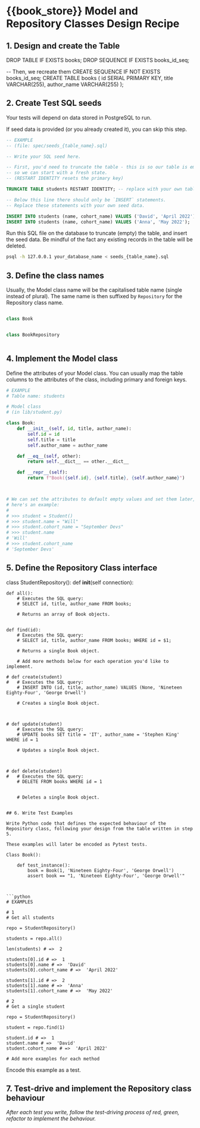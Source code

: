 # {{book_store}} Model and Repository Classes Design Recipe


## 1. Design and create the Table

DROP TABLE IF EXISTS books;
DROP SEQUENCE IF EXISTS books_id_seq;

-- Then, we recreate them
CREATE SEQUENCE IF NOT EXISTS books_id_seq;
CREATE TABLE books (
    id SERIAL PRIMARY KEY,
    title VARCHAR(255),
    author_name VARCHAR(255)
);

## 2. Create Test SQL seeds

Your tests will depend on data stored in PostgreSQL to run.

If seed data is provided (or you already created it), you can skip this step.

```sql
-- EXAMPLE
-- (file: spec/seeds_{table_name}.sql)

-- Write your SQL seed here. 

-- First, you'd need to truncate the table - this is so our table is emptied between each test run,
-- so we can start with a fresh state.
-- (RESTART IDENTITY resets the primary key)

TRUNCATE TABLE students RESTART IDENTITY; -- replace with your own table name.

-- Below this line there should only be `INSERT` statements.
-- Replace these statements with your own seed data.

INSERT INTO students (name, cohort_name) VALUES ('David', 'April 2022');
INSERT INTO students (name, cohort_name) VALUES ('Anna', 'May 2022');
```

Run this SQL file on the database to truncate (empty) the table, and insert the seed data. Be mindful of the fact any existing records in the table will be deleted.

```bash
psql -h 127.0.0.1 your_database_name < seeds_{table_name}.sql
```

## 3. Define the class names

Usually, the Model class name will be the capitalised table name (single instead of plural). The same name is then suffixed by `Repository` for the Repository class name.

```python

class Book


class BookRepository



```

## 4. Implement the Model class

Define the attributes of your Model class. You can usually map the table columns to the attributes of the class, including primary and foreign keys.

```python
# EXAMPLE
# Table name: students

# Model class
# (in lib/student.py)

class Book:
    def __init__(self, id, title, author_name):
        self.id = id
        self.title = title 
        self.author_name = author_name

    def __eq__(self, other):
        return self.__dict__ == other.__dict__

    def __repr__(self):
        return f"Book({self.id}, {self.title}, {self.author_name}")



# We can set the attributes to default empty values and set them later,
# here's an example:
#
# >>> student = Student()
# >>> student.name = "Will"
# >>> student.cohort_name = "September Devs"
# >>> student.name
# 'Will'
# >>> student.cohort_name
# 'September Devs'

```

## 5. Define the Repository Class interface


class StudentRepository():
    def __init__(self connection):
    
    
    def all():
        # Executes the SQL query:
        # SELECT id, title, author_name FROM books;

        # Returns an array of Book objects.

        
    def find(id):
        # Executes the SQL query:
        # SELECT id, title, author_name FROM books; WHERE id = $1;

        # Returns a single Book object.

        # Add more methods below for each operation you'd like to implement.

    # def create(student)
    #   # Executes the SQL query:
        # INSERT INTO (id, title, author_name) VALUES (None, 'Nineteen Eighty-Four', 'George Orwell')

        # Creates a single Book object.

       

    # def update(student)
        # Executes the SQL query:
        # UPDATE books SET title = 'IT', author_name = 'Stephen King' WHERE id = 1

        # Updates a single Book object.

       

    # def delete(student)
    #   # Executes the SQL query:
        # DELETE FROM books WHERE id = 1
        

        # Deletes a single Book object.


```

## 6. Write Test Examples

Write Python code that defines the expected behaviour of the Repository class, following your design from the table written in step 5.

These examples will later be encoded as Pytest tests.

Class Book():

    def test_instance():
        book = Book(1, 'Nineteen Eighty-Four', 'George Orwell')
        assert book == "1, 'Nineteen Eighty-Four', 'George Orwell'"



```python
# EXAMPLES

# 1
# Get all students

repo = StudentRepository()

students = repo.all()

len(students) # =>  2

students[0].id # =>  1
students[0].name # =>  'David'
students[0].cohort_name # =>  'April 2022'

students[1].id # =>  2
students[1].name # =>  'Anna'
students[1].cohort_name # =>  'May 2022'

# 2
# Get a single student

repo = StudentRepository()

student = repo.find(1)

student.id # =>  1
student.name # =>  'David'
student.cohort_name # =>  'April 2022'

# Add more examples for each method
```

Encode this example as a test.


## 7. Test-drive and implement the Repository class behaviour

_After each test you write, follow the test-driving process of red, green, refactor to implement the behaviour._